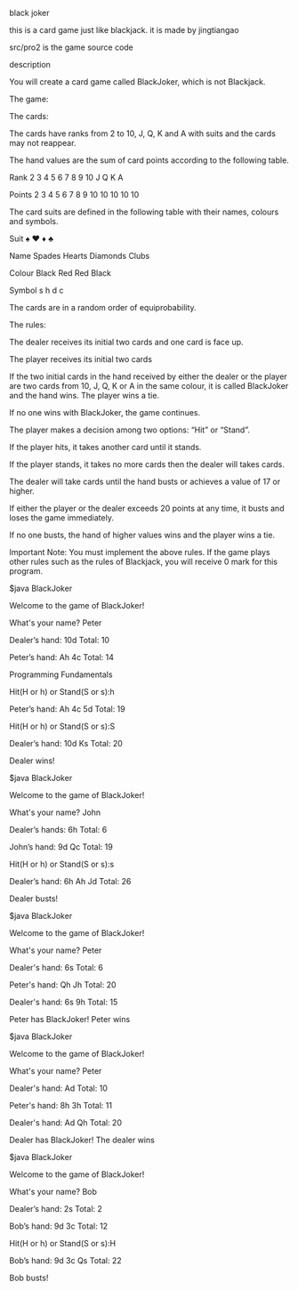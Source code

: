 black joker

this is a card game just like blackjack.
it is made by jingtiangao 

src/pro2 is the game source code


description


You will create a card game called BlackJoker, which is not Blackjack.

The game:

The cards:


The cards have ranks from 2 to 10, J, Q, K and A with suits and the cards
 may not reappear.
 
The hand values are the sum of card points according to the following table.

Rank 2 3 4 5 6 7 8 9 10 J Q K A

Points 2 3 4 5 6 7 8 9 10 10 10 10 10


The card suits are defined in the following table with their names, colours and symbols.


Suit ♠           ♥          ♦               ♣

Name Spades Hearts Diamonds Clubs

Colour Black Red   Red      Black

Symbol s      h    d        c 

The cards are in a random order of equiprobability.


The rules:

The dealer receives its initial two cards and one card is face up.

The player receives its initial two cards

If the two initial cards in the hand received by either the dealer or the
 player are two cards
from 10, J, Q, K or A in the same colour, it is called BlackJoker and the
 hand wins. 
 The player wins a tie.
 
If no one wins with BlackJoker, the game continues.

The player makes a decision among two options: “Hit” or “Stand”.

If the player hits, it takes another card until it stands.

If the player stands, it takes no more cards then the dealer will takes cards.

The dealer will take cards until the hand busts or achieves a value of 17 or higher.

If either the player or the dealer exceeds 20 points at any time, it busts and loses the game immediately.

If no one busts, the hand of higher values wins and the player wins a tie.

Important Note: You must implement the above rules. 
If the game plays other rules such as the rules of Blackjack, you will receive 0 mark for this program.


$java BlackJoker

Welcome to the game of BlackJoker!

What's your name? Peter

Dealer’s hand: 10d Total: 10

Peter’s hand: Ah 4c Total: 14

Programming Fundamentals

 Hit(H or h) or Stand(S or s):h

Peter’s hand: Ah 4c 5d Total: 19

Hit(H or h) or Stand(S or s):S

Dealer’s hand: 10d Ks Total: 20

Dealer wins!

$java BlackJoker

Welcome to the game of BlackJoker!

What's your name? John

Dealer’s hands: 6h Total: 6

John’s hand: 9d Qc Total: 19

Hit(H or h) or Stand(S or s):s

Dealer’s hand: 6h Ah Jd Total: 26

Dealer busts!


$java BlackJoker

Welcome to the game of BlackJoker!

What's your name? Peter

Dealer's hand: 6s Total: 6

Peter's hand: Qh Jh Total: 20

Dealer's hand: 6s 9h Total: 15

Peter has BlackJoker! Peter wins


$java BlackJoker

Welcome to the game of BlackJoker!

What's your name? Peter

Dealer's hand: Ad Total: 10

Peter's hand: 8h 3h Total: 11

Dealer's hand: Ad Qh Total: 20

Dealer has BlackJoker! The dealer 
wins

$java BlackJoker

Welcome to the game of BlackJoker!

What's your name? Bob

Dealer’s hand: 2s Total: 2

Bob’s hand: 9d 3c Total: 12

Hit(H or h) or Stand(S or s):H

Bob’s hand: 9d 3c Qs Total: 22

Bob busts!






